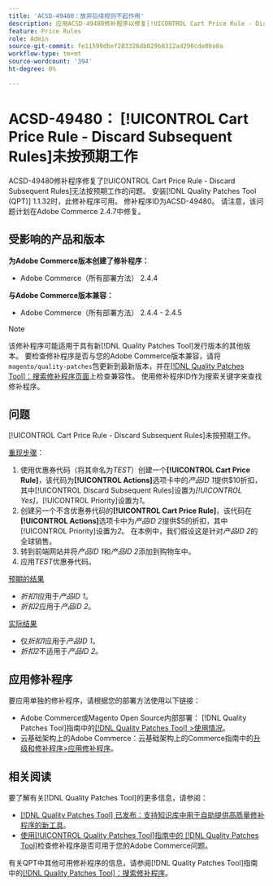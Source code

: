 ```yaml
---
title: 'ACSD-49480：放弃后续规则不起作用'
description: 应用ACSD-49480修补程序以修复[!UICONTROL Cart Price Rule - Discard Subsequent Rules]无法按预期工作的Adobe Commerce问题。
feature: Price Rules
role: Admin
source-git-commit: fe11599dbef283326db029b0312ad290cde0ba0a
workflow-type: tm+mt
source-wordcount: '394'
ht-degree: 0%

---
```


# ACSD-49480： [!UICONTROL Cart Price Rule - Discard Subsequent Rules]未按预期工作

ACSD-49480修补程序修复了[!UICONTROL Cart Price Rule - Discard Subsequent Rules]无法按预期工作的问题。 安装[!DNL Quality Patches Tool (QPT)] 1.1.32时，此修补程序可用。 修补程序ID为ACSD-49480。 请注意，该问题计划在Adobe Commerce 2.4.7中修复。

## 受影响的产品和版本

**为Adobe Commerce版本创建了修补程序：**

* Adobe Commerce（所有部署方法） 2.4.4

**与Adobe Commerce版本兼容：**

* Adobe Commerce（所有部署方法） 2.4.4 - 2.4.5

>[!NOTE]
>
>该修补程序可能适用于具有新[!DNL Quality Patches Tool]发行版本的其他版本。 要检查修补程序是否与您的Adobe Commerce版本兼容，请将`magento/quality-patches`包更新到最新版本，并在[[!DNL Quality Patches Tool]：搜索修补程序页面](https://experienceleague.adobe.com/tools/commerce-quality-patches/index.html)上检查兼容性。 使用修补程序ID作为搜索关键字来查找修补程序。

## 问题

[!UICONTROL Cart Price Rule - Discard Subsequent Rules]未按预期工作。

<u>重现步骤</u>：

1. 使用优惠券代码（将其命名为&#x200B;*TEST*）创建一个&#x200B;**[!UICONTROL Cart Price Rule]**，该代码为&#x200B;**[!UICONTROL Actions]**&#x200B;选项卡中的&#x200B;*产品ID 1*&#x200B;提供$10折扣，其中[!UICONTROL Discard Subsequent Rules]设置为&#x200B;*[!UICONTROL Yes]*，[!UICONTROL Priority]设置为&#x200B;*1*。
1. 创建另一个不含优惠券代码的&#x200B;**[!UICONTROL Cart Price Rule]**，该代码在&#x200B;**[!UICONTROL Actions]**&#x200B;选项卡中为&#x200B;*产品ID 2*&#x200B;提供$5的折扣，其中[!UICONTROL Priority]设置为&#x200B;*2*。 在本例中，我们假设这是针对&#x200B;*产品ID 2*&#x200B;的全球销售。
1. 转到前端网站并将&#x200B;*产品ID 1*&#x200B;和&#x200B;*产品ID 2*&#x200B;添加到购物车中。
1. 应用&#x200B;*TEST*&#x200B;优惠券代码。

<u>预期的结果</u>

* *折扣1*&#x200B;应用于&#x200B;*产品ID 1*。
* *折扣2*&#x200B;应用于&#x200B;*产品ID 2*。

<u>实际结果</u>

* 仅&#x200B;*折扣1*&#x200B;应用于&#x200B;*产品ID 1*。
* *折扣2*&#x200B;不适用于&#x200B;*产品ID 2*。

## 应用修补程序

要应用单独的修补程序，请根据您的部署方法使用以下链接：

* Adobe Commerce或Magento Open Source内部部署： [!DNL Quality Patches Tool]指南中的[[!DNL Quality Patches Tool] >使用情况](/help/tools/quality-patches-tool/usage.md)。
* 云基础架构上的Adobe Commerce：云基础架构上的Commerce指南中的[升级和修补程序>应用修补程序](https://experienceleague.adobe.com/docs/commerce-cloud-service/user-guide/develop/upgrade/apply-patches.html)。

## 相关阅读

要了解有关[!DNL Quality Patches Tool]的更多信息，请参阅：

* [[!DNL Quality Patches Tool] 已发布：支持知识库中用于自助提供高质量修补程序的新工具](https://experienceleague.adobe.com/en/docs/commerce-knowledge-base/kb/announcements/commerce-announcements/magento-quality-patches-released-new-tool-to-self-serve-quality-patches)。
* [使用[!UICONTROL Quality Patches Tool]指南中的 [!DNL Quality Patches Tool]](/help/tools/quality-patches-tool/patches-available-in-qpt/check-patch-for-magento-issue-with-magento-quality-patches.md)检查修补程序是否可用于您的Adobe Commerce问题。


有关QPT中其他可用修补程序的信息，请参阅[!DNL Quality Patches Tool]指南中的[[!DNL Quality Patches Tool]：搜索修补程序](https://experienceleague.adobe.com/tools/commerce-quality-patches/index.html)。
